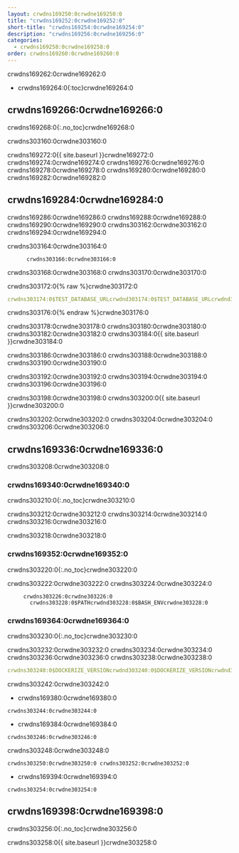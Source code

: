 ```yaml
---
layout: crwdns169250:0crwdne169250:0
title: "crwdns169252:0crwdne169252:0"
short-title: "crwdns169254:0crwdne169254:0"
description: "crwdns169256:0crwdne169256:0"
categories:
  - crwdns169258:0crwdne169258:0
order: crwdns169260:0crwdne169260:0
---
```


crwdns169262:0crwdne169262:0

- crwdns169264:0{:toc}crwdne169264:0

## crwdns169266:0crwdne169266:0

crwdns169268:0{:.no_toc}crwdne169268:0

crwdns303160:0crwdne303160:0

crwdns169272:0{{ site.baseurl }}crwdne169272:0 crwdns169274:0crwdne169274:0 crwdns169276:0crwdne169276:0 crwdns169278:0crwdne169278:0 crwdns169280:0crwdne169280:0 crwdns169282:0crwdne169282:0

## crwdns169284:0crwdne169284:0

crwdns169286:0crwdne169286:0 crwdns169288:0crwdne169288:0 crwdns169290:0crwdne169290:0 crwdns303162:0crwdne303162:0 crwdns169294:0crwdne169294:0

crwdns303164:0crwdne303164:0

          crwdns303166:0crwdne303166:0
    

crwdns303168:0crwdne303168:0 crwdns303170:0crwdne303170:0

crwdns303172:0{% raw %}crwdne303172:0

```yaml
crwdns303174:0$TEST_DATABASE_URLcrwdnd303174:0$TEST_DATABASE_URLcrwdnd303174:0$TEST_DATABASE_URLcrwdne303174:0
```

crwdns303176:0{% endraw %}crwdne303176:0

crwdns303178:0crwdne303178:0 crwdns303180:0crwdne303180:0 crwdns303182:0crwdne303182:0 crwdns303184:0{{ site.baseurl }}crwdne303184:0

crwdns303186:0crwdne303186:0 crwdns303188:0crwdne303188:0 crwdns303190:0crwdne303190:0

crwdns303192:0crwdne303192:0 crwdns303194:0crwdne303194:0 crwdns303196:0crwdne303196:0

crwdns303198:0crwdne303198:0 crwdns303200:0{{ site.baseurl }}crwdne303200:0

crwdns303202:0crwdne303202:0 crwdns303204:0crwdne303204:0 crwdns303206:0crwdne303206:0

## crwdns169336:0crwdne169336:0

crwdns303208:0crwdne303208:0

### crwdns169340:0crwdne169340:0

crwdns303210:0{:.no_toc}crwdne303210:0

crwdns303212:0crwdne303212:0 crwdns303214:0crwdne303214:0 crwdns303216:0crwdne303216:0

crwdns303218:0crwdne303218:0

### crwdns169352:0crwdne169352:0

crwdns303220:0{:.no_toc}crwdne303220:0

crwdns303222:0crwdne303222:0 crwdns303224:0crwdne303224:0

         crwdns303226:0crwdne303226:0
           crwdns303228:0$PATHcrwdnd303228:0$BASH_ENVcrwdne303228:0
    

### crwdns169364:0crwdne169364:0

crwdns303230:0{:.no_toc}crwdne303230:0

crwdns303232:0crwdne303232:0 crwdns303234:0crwdne303234:0 crwdns303236:0crwdne303236:0 crwdns303238:0crwdne303238:0

```yaml
crwdns303240:0$DOCKERIZE_VERSIONcrwdnd303240:0$DOCKERIZE_VERSIONcrwdnd303240:0$DOCKERIZE_VERSIONcrwdnd303240:0$DOCKERIZE_VERSIONcrwdne303240:0
```

crwdns303242:0crwdne303242:0

- crwdns169380:0crwdne169380:0

`crwdns303244:0crwdne303244:0`

- crwdns169384:0crwdne169384:0

`crwdns303246:0crwdne303246:0`

crwdns303248:0crwdne303248:0

`crwdns303250:0crwdne303250:0 crwdns303252:0crwdne303252:0`

- crwdns169394:0crwdne169394:0

`crwdns303254:0crwdne303254:0`

## crwdns169398:0crwdne169398:0

crwdns303256:0{:.no_toc}crwdne303256:0

crwdns303258:0{{ site.baseurl }}crwdne303258:0